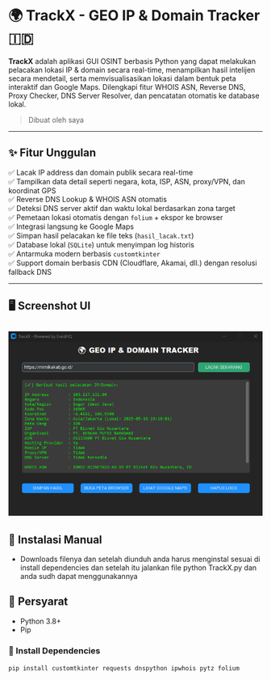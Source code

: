 # 🌍 TrackX - GEO IP & Domain Tracker 🇮🇩

**TrackX** adalah aplikasi GUI OSINT berbasis Python yang dapat melakukan pelacakan lokasi IP & domain secara real-time, menampilkan hasil intelijen secara mendetail, serta memvisualisasikan lokasi dalam bentuk peta interaktif dan Google Maps. Dilengkapi fitur WHOIS ASN, Reverse DNS, Proxy Checker, DNS Server Resolver, dan pencatatan otomatis ke database lokal.

>  Dibuat oleh saya

---

## ✨ Fitur Unggulan

✅ Lacak IP address dan domain publik secara real-time  
✅ Tampilkan data detail seperti negara, kota, ISP, ASN, proxy/VPN, dan koordinat GPS  
✅ Reverse DNS Lookup & WHOIS ASN otomatis  
✅ Deteksi DNS server aktif dan waktu lokal berdasarkan zona target  
✅ Pemetaan lokasi otomatis dengan `folium` + ekspor ke browser  
✅ Integrasi langsung ke Google Maps  
✅ Simpan hasil pelacakan ke file teks (`hasil_lacak.txt`)  
✅ Database lokal (`SQLite`) untuk menyimpan log historis  
✅ Antarmuka modern berbasis `customtkinter`  
✅ Support domain berbasis CDN (Cloudflare, Akamai, dll.) dengan resolusi fallback DNS

---

## 🖥️ Screenshot UI

![TrackX UI Preview](TrackX/TrackX.png)  
---

## 🚀 Instalasi Manual
- Downloads filenya dan setelah diunduh anda harus menginstal sesuai di install dependencies 
dan setelah itu jalankan file python TrackX.py dan anda sudh dapat menggunakannya 


## 🔗 Persyarat

- Python 3.8+
- Pip

### 🔧 Install Dependencies

```bash
pip install customtkinter requests dnspython ipwhois pytz folium


